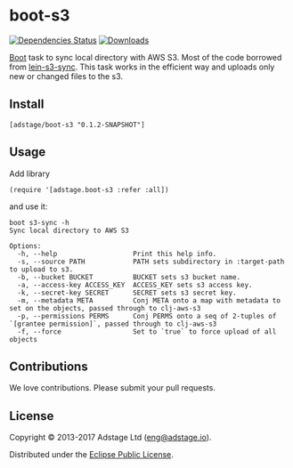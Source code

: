 # boot-s3

[![Dependencies Status](https://jarkeeper.com/adstage/boot-s3/status.svg)](https://jarkeeper.com/adstage/boot-s3)
[![Downloads](https://jarkeeper.com/adstage/boot-s3/downloads.svg)](https://jarkeeper.com/adstage/boot-s3)

[Boot](http://boot-clj.com/) task to sync local directory with AWS S3.
Most of the code borrowed from [lein-s3-sync](https://github.com/kanej/lein-s3-sync).
This task works in the efficient way and uploads only new or changed files to the s3.

## Install

```
[adstage/boot-s3 "0.1.2-SNAPSHOT"]
```

## Usage

Add library
```
(require '[adstage.boot-s3 :refer :all])
```
and use it:

```
boot s3-sync -h
Sync local directory to AWS S3

Options:
  -h, --help                   Print this help info.
  -s, --source PATH            PATH sets subdirectory in :target-path to upload to s3.
  -b, --bucket BUCKET          BUCKET sets s3 bucket name.
  -a, --access-key ACCESS_KEY  ACCESS_KEY sets s3 access key.
  -k, --secret-key SECRET      SECRET sets s3 secret key.
  -m, --metadata META          Conj META onto a map with metadata to set on the objects, passed through to clj-aws-s3
  -p, --permissions PERMS      Conj PERMS onto a seq of 2-tuples of `[grantee permission]`, passed through to clj-aws-s3
  -f, --force                  Set to `true` to force upload of all objects
```

## Contributions

We love contributions. Please submit your pull requests.


## License

Copyright © 2013-2017 Adstage Ltd (eng@adstage.io).

Distributed under the [Eclipse Public License](http://opensource.org/licenses/eclipse-1.0).
